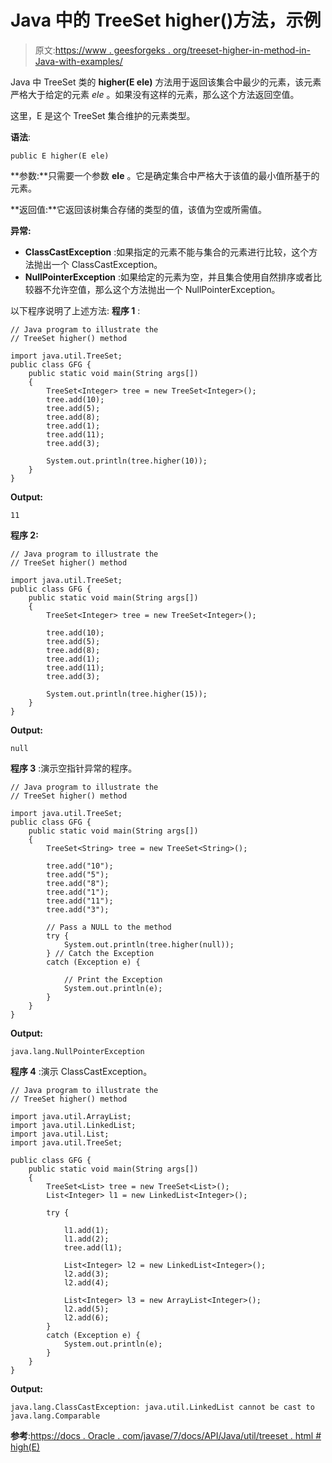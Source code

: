 # Java 中的 TreeSet higher()方法，示例

> 原文:[https://www . geesforgeks . org/treeset-higher-in-method-in-Java-with-examples/](https://www.geeksforgeeks.org/treeset-higher-method-in-java-with-examples/)

Java 中 TreeSet 类的 **higher(E ele)** 方法用于返回该集合中最少的元素，该元素严格大于给定的元素 *ele* 。如果没有这样的元素，那么这个方法返回空值。

这里，E 是这个 TreeSet 集合维护的元素类型。

**语法**:

```
public E higher(E ele)
```

**参数:**只需要一个参数 **ele** 。它是确定集合中严格大于该值的最小值所基于的元素。

**返回值:**它返回该树集合存储的类型的值，该值为空或所需值。

**异常:**

*   **ClassCastException** :如果指定的元素不能与集合的元素进行比较，这个方法抛出一个 ClassCastException。
*   **NullPointerException** :如果给定的元素为空，并且集合使用自然排序或者比较器不允许空值，那么这个方法抛出一个 NullPointerException。

以下程序说明了上述方法:
**程序 1** :

```
// Java program to illustrate the
// TreeSet higher() method

import java.util.TreeSet;
public class GFG {
    public static void main(String args[])
    {
        TreeSet<Integer> tree = new TreeSet<Integer>();
        tree.add(10);
        tree.add(5);
        tree.add(8);
        tree.add(1);
        tree.add(11);
        tree.add(3);

        System.out.println(tree.higher(10));
    }
}
```

**Output:**

```
11

```

**程序 2:**

```
// Java program to illustrate the
// TreeSet higher() method

import java.util.TreeSet;
public class GFG {
    public static void main(String args[])
    {
        TreeSet<Integer> tree = new TreeSet<Integer>();

        tree.add(10);
        tree.add(5);
        tree.add(8);
        tree.add(1);
        tree.add(11);
        tree.add(3);

        System.out.println(tree.higher(15));
    }
}
```

**Output:**

```
null

```

**程序 3** :演示空指针异常的程序。

```
// Java program to illustrate the
// TreeSet higher() method

import java.util.TreeSet;
public class GFG {
    public static void main(String args[])
    {
        TreeSet<String> tree = new TreeSet<String>();

        tree.add("10");
        tree.add("5");
        tree.add("8");
        tree.add("1");
        tree.add("11");
        tree.add("3");

        // Pass a NULL to the method
        try {
            System.out.println(tree.higher(null));
        } // Catch the Exception
        catch (Exception e) {

            // Print the Exception
            System.out.println(e);
        }
    }
}
```

**Output:**

```
java.lang.NullPointerException

```

**程序 4** :演示 ClassCastException。

```
// Java program to illustrate the
// TreeSet higher() method

import java.util.ArrayList;
import java.util.LinkedList;
import java.util.List;
import java.util.TreeSet;

public class GFG {
    public static void main(String args[])
    {
        TreeSet<List> tree = new TreeSet<List>();
        List<Integer> l1 = new LinkedList<Integer>();

        try {

            l1.add(1);
            l1.add(2);
            tree.add(l1);

            List<Integer> l2 = new LinkedList<Integer>();
            l2.add(3);
            l2.add(4);

            List<Integer> l3 = new ArrayList<Integer>();
            l2.add(5);
            l2.add(6);
        }
        catch (Exception e) {
            System.out.println(e);
        }
    }
}
```

**Output:**

```
java.lang.ClassCastException: java.util.LinkedList cannot be cast to java.lang.Comparable

```

**参考**:[https://docs . Oracle . com/javase/7/docs/API/Java/util/treeset . html # high(E)](https://docs.oracle.com/javase/7/docs/api/java/util/TreeSet.html#higher(E))